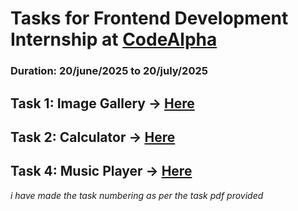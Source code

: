 # Tasks for Frontend Development Internship at [CodeAlpha](https://www.linkedin.com/company/codealpha/)
### Duration: 20/june/2025 to 20/july/2025

## Task 1: Image Gallery -> [Here](https://github.com/shaik-mehataz/codealpha_tasks/tree/main/Task1_Image%20Gallery)
## Task 2: Calculator -> [Here](https://github.com/shaik-mehataz/codealpha_tasks/tree/main/Task2_Calculator)
## Task 4: Music Player -> [Here](https://github.com/shaik-mehataz/codealpha_tasks/tree/main/Task4_Music%20Player)

*i have made the task numbering as per the task pdf provided*

